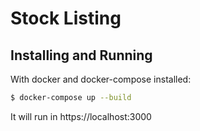 # Stock Listing

## Installing and Running
With docker and docker-compose installed:
```sh
$ docker-compose up --build
```
It will run in https://localhost:3000